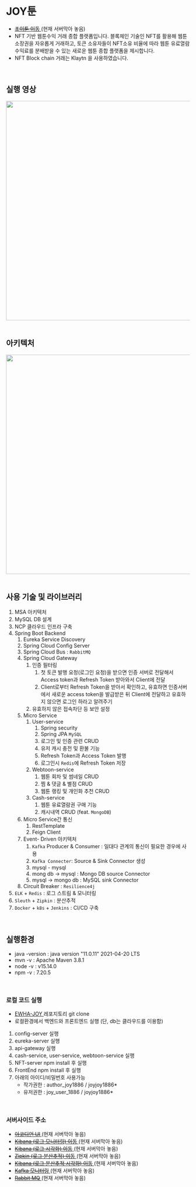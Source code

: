 # JOY툰
- <a href = "http://27.96.131.221:3000/" > ~~조이툰 이동~~ </a> (현재 서버막아 놓음)
- NFT 기반 웹툰수익 거래 종합 플랫폼입니다. 블록체인 기술인 NFT를 활용해 웹툰 소장권을 자유롭게 거래하고, 토큰 소유자들이 NFT소유 비율에 따라 웹툰 유료열람 수익료를 분배받을 수 있는 새로운 웹툰 종합 플랫폼을 제시합니다.
- NFT Block chain 거래는 Klaytn 을 사용하였습니다.
<br>

## 실행 영상
<a href="https://drive.google.com/file/d/1oVxSsZW-N6JOUlBfHC3bcAGjB3oIVyK4/view?pli=1">
  <img src = "https://github.com/ewha-joy/README/assets/37402084/148be777-6ad2-48b0-98a2-40410167a9cc" width= "600"/> 
</a>
<br>
<br>

## 아키텍처
<img src = "https://github.com/ewha-joy/README/assets/37402084/f4f9af90-2393-4ecb-aea0-92832a307ea3" width= "600"/> 
<br>
<br>


## 사용 기술 및 라이브러리
1. MSA 아키텍처
2. MySQL DB 설계
3. NCP 클라우드 인프라 구축
4. Spring Boot Backend
    1. Eureka Service Discovery
    2. Spring Cloud Config Server
    3. Spring Cloud Bus : `RabbitMQ`
    4. Spring Cloud Gateway
        1. 인증 필터링
            1. 첫 토큰 발행 요청(로그인 요청)을 받으면 인증 서버로 전달해서 Access token과 Refresh Token 받아와서 Client에 전달
            2. Client로부터 Refresh Token을 받아서 확인하고, 유효하면 인증서버에서 새로운 access token을 발급받은 뒤 Client에 전달하고 유효하지 않으면 로그인 하라고 알려주기
        2. 유효하지 않은 접속차단 등 보안 설정
    5. Micro Service
        1. User-service
            1. Spring security
            2. Spring JPA `MySQL`
            3. 로그인 및 인증 관련 CRUD
            4. 유저 캐시 충전 및 환불 기능
            5. Refresh Token과 Access Token 발행 
            6. 로그인시 `Redis`에 Refresh Token 저장
        2. Webtoon-service
            1. 웹툰 회차 및 썸네일 CRUD
            2. 찜 & 댓글 & 별점 CRUD
            3. 웹툰 랭킹 및 개인화 추천 CRUD
        3. Cash-service
            1. 웹툰 유료열람권 구매 기능
            2. 캐시내역 CRUD (feat. `MongoDB`)
    6. Micro Service간 통신
        1. RestTemplate
        2. Feign Client
    7. Event- Driven 아키텍처
        1. `Kafka` Producer & Consumer : 일대다 관계의 통신이 필요한 경우에 사용
        2. `Kafka Connecter`: Source & Sink Connector 생성
        3. mysql - mysql
        4. mong db →  mysql  : Mongo DB source Connector
        5. mysql → mongo db : MySQL sink Connector
    8. Circuit Breaker : `Resilience4j`
5. `ELK` + `Redis` : 로그 스트림 & 모니터링
6. `Sleuth` + `Zipkin` : 분산추적
7. `Docker` + `k8s` + `Jenkins` : CI/CD 구축
<br>

## 실행환경
- java -version : java version "11.0.11" 2021-04-20 LTS
- mvn -v : Apache Maven 3.8.1
- node -v : v15.14.0
- npm -v : 7.20.5
<br>


### 로컬 코드 실행

- <a href = https://github.com/EWHA-JOY> EWHA-JOY </a> 레포지토리 git clone
- 로컬환경에서 백엔드와 프론트엔드 실행 (단, db는 클라우드를 이용함)

1) config-server 실행
2) eureka-server 실행
3) api-gateway 실행
4) cash-service, user-service, webtoon-service 실행
5) NFT-server npm install 후 실행
6) FrontEnd npm install 후 실행
7) 아래의 아이디/비밀번호 사용가능
    - 작가권한 : author_joy1886 / joyjoy1886* 
    - 유저권한 : joy_user_1886 / joyjoy1886*
<br>

### 서버사이드 주소

- <a href = https://115.85.183.11:30000/> ~~아코디언 UI~~ </a>(현재 서버막아 놓음)
- <a href =  "http://49.50.173.118:5601/app/discover#/?_g=(filters:!(),refreshInterval:(pause:!t,value:0),time:(from:now-24h%2Fh,to:now))&_a=(columns:!(),filters:!(),index:cf61f730-fd7f-11eb-a784-f185264fd9b4,interval:auto,query:(language:kuery,query:''),sort:!(!('@timestamp',desc)))"> ~~Kibana (로그 모니터링) 이동~~ </a>(현재 서버막아 놓음)
- <a href = "http://49.50.173.118:5601/app/dashboards#/view/15297bd0-fd85-11eb-a784-f185264fd9b4?_g=(filters:!(),refreshInterval:(pause:!t,value:0),time:(from:now-24h%2Fh,to:now)) "> ~~Kibana (로그 시각화) 이동~~ </a>(현재 서버막아 놓음)
- <a href = "http://49.50.173.118:9411/zipkin/?lookback=7d&endTs=1628991349983&limit=10" > ~~Zipkin (로그 분산추적) 이동~~ </a>(현재 서버막아 놓음)
- <a href = "http://49.50.173.118:5601/app/dashboards#/view/7da31f10-f53b-11eb-a784-f185264fd9b4?_g=(filters:!(),refreshInterval:(pause:!t,value:0),time:(from:now-7d%2Fd,to:now))"> ~~Kibana (로그 분산추적 시각화) 이동~~ </a>(현재 서버막아 놓음)
- <a href = "http://49.50.175.33:9021/clusters/OSV17sK-RG2YtxRL0wdE9A/management/topics?topic_dir=DESC&topic_sort=status"> ~~Kafka 모니터링~~ </a>(현재 서버막아 놓음)
- <a href = "http://101.101.218.57:15672/#"> ~~Rabbit MQ~~ </a>(현재 서버막아 놓음)


